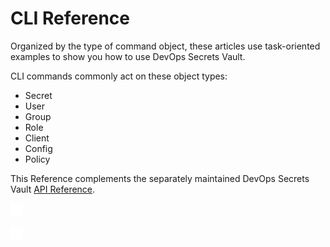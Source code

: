 ﻿[title]: # (CLI Reference)
[tags]: # (DevOps Secrets Vault,DSV,)
[priority]: # (1800)

# CLI Reference

Organized by the type of command object, these articles use task-oriented examples to show you how to use DevOps Secrets Vault.

CLI commands commonly act on these object types:

* Secret
* User
* Group
* Role
* Client
* Config
* Policy

This Reference complements the separately maintained DevOps Secrets Vault [API Reference](https://dsv.thycotic.com/api).

![](./images/spacer.png)

![](./images/spacer.png)

